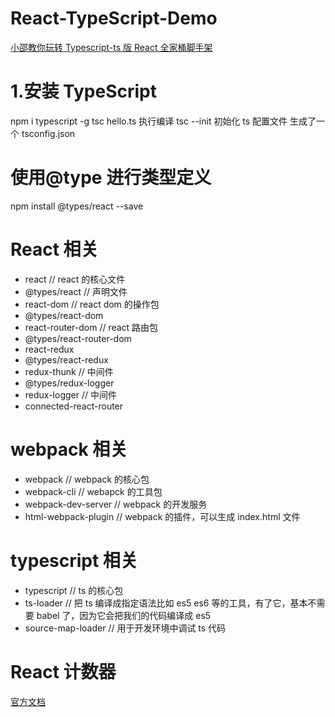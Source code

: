 # React-TypeScript-Demo

[小邵教你玩转 Typescript-ts 版 React 全家桶脚手架](https://react.ctolib.com/iamswr-ts_react_demo_20181207.html)

# 1.安装 TypeScript

npm i typescript -g
tsc hello.ts 执行编译
tsc --init 初始化 ts 配置文件 生成了一个 tsconfig.json

# 使用@type 进行类型定义

npm install @types/react --save

# React 相关

- react // react 的核心文件
- @types/react // 声明文件
- react-dom // react dom 的操作包
- @types/react-dom
- react-router-dom // react 路由包
- @types/react-router-dom
- react-redux
- @types/react-redux
- redux-thunk // 中间件
- @types/redux-logger
- redux-logger // 中间件
- connected-react-router

# webpack 相关

- webpack // webpack 的核心包
- webpack-cli // webapck 的工具包
- webpack-dev-server // webpack 的开发服务
- html-webpack-plugin // webpack 的插件，可以生成 index.html 文件

# typescript 相关

- typescript // ts 的核心包
- ts-loader // 把 ts 编译成指定语法比如 es5 es6 等的工具，有了它，基本不需要 babel 了，因为它会把我们的代码编译成 es5
- source-map-loader // 用于开发环境中调试 ts 代码

# React 计数器

[官方文档](https://redux.js.org/)
